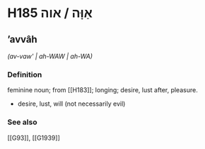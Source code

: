 # H185 אַוָּה / אוה

## ʼavvâh

_(av-vaw' | ah-WAW | ah-WA)_

### Definition

feminine noun; from [[H183]]; longing; desire, lust after, pleasure.

- desire, lust, will (not necessarily evil)
### See also

[[G93]], [[G1939]]

